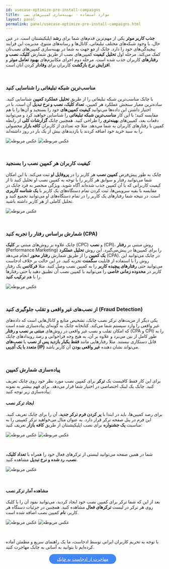 ```yaml
---
id: usecase-optimize-pre-install-campaigns
title:  موارد استفاده - بهینه‌سازی کمپین‌های نصب
layout: panel
permalink: panel/usecase-optimize-pre-install-campaigns.html
---
```


**جذب کاربر موثر** یکی از مهم‌ترین قدم‌های شما برای **رشد** اپلیکیشنتان است. در عین حال، با وجود شبکه‌های مختلف تبلیغاتی، کانال‌ها و رسانه‌های متنوع، مدیریت این فرایند پیچیدگی‌های خود را دارد. چابک از **دو** جهت به شما در بهینه‌سازی کمپین‌های نصب‌تان کمک می‌کند. مرحله اول **تحلیل کیفیت** کمپین‌های نصب از طریق شمارش‌ **کلیک، نصب و رفتار‌های** کاربران جذب شده است. مرحله دوم اجرای مکانیزم‌های **بهبود تعامل موثر** و **افزایش نرخ بازگشت** کاربران برای **وفادار** کردن آنان است. 

<Br>

### مناسب‌ترین شبکه تبلیغاتی را شناسایی کنید

با چابک مناسب‌ترین شبکه تبلیغاتی را از طریق **تحلیل عملکرد کمپین** شناسایی کنید. ساده‌ترین معیار سنجش عملکرد هر کمپین، **تعداد کلیک، نصب و نرخ تبدیل** آن است. با در اختیار داشتن این داده‌ها می‌توانید **کیفیت کمپین‌های** خود را بسنجید و آن‌ها را با هم مقایسه کنید؛ با این کار **مناسب‌ترین شبکه تبلیغاتی** را شناسایی خواهید کرد و می‌توانید دفعات بعد، کمپین‌های **بهینه‌تری** را طراحی کنید. همچنین چابک **گزارشات کلی** از رابطه کمپین با رفتارهای کاربران به شما می‌دهد. مثلا چه تعدادی از کاربران **کافه بازار** محصولی را به سبد خرید خود اضافه کردند یا بازدید‌های بیش از یک بار در روز داشته‌اند.


![عکس مربوطه](http://uupload.ir/files/wizb_trackeranalytics1.png)
![عکس مربوطه](http://uupload.ir/files/8nl6_trackeranalytics2.png)


<Br>

### کیفیت کاربران هر کمپین‌ نصب را بسنجید

چابک به طور پیش‌فرض **کمپین نصب** هر کاربر را در **پروفایل او** ثبت می‌کند. با این امکان شما می‌توانید رفتار و سوابق هر کاربر را با توجه به کمپین نصب او تحلیل کنید تا از کیفیت کاربرانی که با آن کمپین جذب شده‌اند آگاه شوید. ویژگی منحصر به فرد چابک در مقایسه با بقیه سرویس‌ها، ثبت کردن تمام دستگاه‌های یک کاربر با **یک شناسه کاربری** است. در نتیجه شما رفتار‌های یک کاربر را در تمام دستگاه‌های او می‌توانید تجمیع کنید و تحلیل کاملی از هر کاربر داشته باشید. 

 ![عکس مربوطه](http://uupload.ir/files/tsyb_3kc5_trackxyxzz.png)

<Br>

### شمارش براساس رفتار را تجربه کنید (CPA)

چابک علاوه بر روش‌های مبتنی بر **کلیک** (CPC) و **نصب** (CPI)، روش مبتنی بر **رفتار** (Performance Marketing) را برای کمپین‌ها در پیش‌می‌گیرد. این روش **تحلیل عملکرد یک کمپین** را  از طریق شمارش **رفتار محور** انجام می‌دهد (CPA). در چابک می‌توانید این روش را با استفاده از قابلیت **سگمنت** تجربه کنید. در این حالت بر خلاف ادجاست می‌توانید حتی **رفتار‌های پیچیده کاربر** را به کمپین نصب وصل کنید. مثلا **فرکانس** یک رفتار کاربر در **محدوده زمانی خاصی** را می‌توانید با کمپین نصب آن تطبیق دهید یا حتی رفتار‌ها را با هم **ترکیب کنید**. 

 ![عکس مربوطه](http://uupload.ir/files/8chq_segment-in-tracking.png)

<Br>

### از نصب‌های غیر واقعی و تقلب جلوگیری کنید (Fraud Detection)

یکی دیگر از مزیت‌های ترکر نصب چابک، تشخیص منابع و کانال‌هایی است که داده‌های غیر واقعی را وارد سیستم شما می‌کند. کتابخانه چابک به گونه‌ای پیاده‌سازی شده است که امکان تقلب و نصب غیر واقعی در روش‌های **مبتنی بر نصب و رفتار** (CPA و CPI) را به طور کامل از بین می‌برد و علاوه بر آن، به هیج وجه فراخوانی و رصد رویداد‌های چابک قابل دستکاری نیستند. مثلا رفتارهایی مانند **فقط یکبار بازدید پس از نصب** یا **نصب‌های متعدد با یک آی‌پی (IP)** می‌تواند نشان دهنده **غیر واقعی بودن** آن کاربر باشد. 

<Br>

### پیاده‌سازی شمارش کمپین 

برای این کار فقط کافیست یک **ترکر** برای کمپین نصب مورد نظر خود روی چابک تعریف کنید. چابک یک لینک اختصاصی در اختیار شما قرار می‌دهد. برای فهم بیشتر به نمونه پیاده‌سازی زیر توجه کنید:


#### ایجاد ترکر نصب

برای رصد کمپین‌ها، باید در ابتدا با **پر کردن فرم ترکر جدید**، آن را برای چابک تعریف کنید. این فرم در پنل صفحه ترکر قرار دارد. به عنوان مثال می‌خواهید ترکر کمپینی را به مناسبت **یک جشنواره** برای نصب اپلیکیشنتان از طریق **کافه بازار** تعریف کنید:

 ![عکس مربوطه](http://uupload.ir/files/3lxm_newtracker1.png)
 ![عکس مربوطه](http://uupload.ir/files/zav3_newtracker2.png)


<Br>

شما در همین صفحه می‌توانید لیستی از ترکرهای فعال خود را همراه با **تعداد کلیک، نصب، رد شده و نرخ تبدیل** مشاهده کنید.

 ![عکس مربوطه](http://uupload.ir/files/m2p_tracker-list.png)

<Br>

#### مشاهده آمار ترکر نصب

بعد از این که شما ترکر برای کمیپن نصب خود ایجاد کردید، می‌توانید نمود آن را با کلیک روی هر ترکر در لیست **ترکرهای فعال** مشاهده کنید. همچنین در جزئیات دستگاه هر کاربر، **نام** کمپین نصب اضافه شده است.

![عکس مربوطه](http://uupload.ir/files/4au5_tracker-example1.png)
![عکس مربوطه](http://uupload.ir/files/etxc_tracker-example2.png)


<Br>

با توجه به تحریم کاربران ایرانی توسط ادجاست، ما یک راهنمای سریع و مطمئن آماده کرده‌ایم تا بتوانید به آسانی به چابک مهاجرت کنید.

<div align="center">   
    <a style="display: inline-block; text-align: center; border-radius: 40px; background: #4285f4; color: white !important; padding: 7px 25px; margin-right: 15px; cursor: pointer; transition: all 0.25s ease;" href="/android/migration-adjust-to-chabok.html">مهاجرت از ادجاست به چابک</a>
</div>
